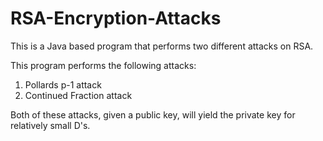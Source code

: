 # RSA-Encryption-Attacks
This is a Java based program that performs two different attacks on RSA.

This program performs the following attacks:

  1) Pollards p-1 attack
  2) Continued Fraction attack
  
Both of these attacks, given a public key, will yield the private key for relatively small D's.
